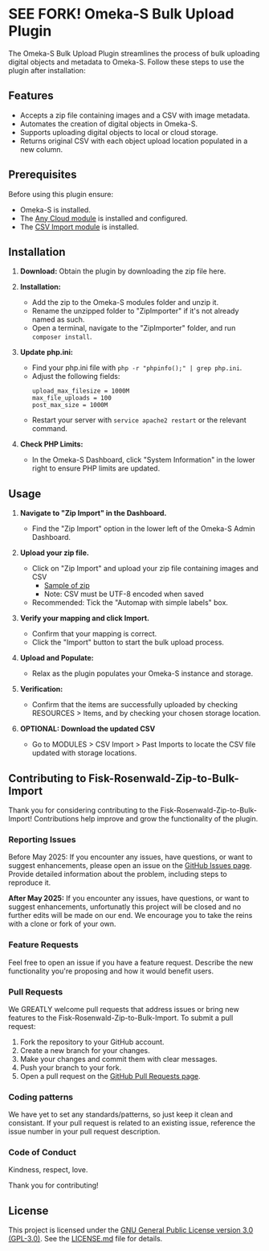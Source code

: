 # SEE FORK! Omeka-S Bulk Upload Plugin

The Omeka-S Bulk Upload Plugin streamlines the process of bulk uploading digital objects and metadata to Omeka-S. Follow these steps to use the plugin after installation:

## Features

- Accepts a zip file containing images and a CSV with image metadata.
- Automates the creation of digital objects in Omeka-S.
- Supports uploading digital objects to local or cloud storage.
- Returns original CSV with each object upload location populated in a new column.

## Prerequisites

Before using this plugin ensure:
- Omeka-S is installed.
- The [Any Cloud module](http://omeka.org/s/modules/AnyCloud) is installed and configured.
- The [CSV Import module](http://omeka.org/s/modules/CSVImport) is installed.

## Installation

1. **Download:** Obtain the plugin by downloading the zip file here.

2. **Installation:**
   - Add the zip to the Omeka-S modules folder and unzip it.
   - Rename the unzipped folder to "ZipImporter" if it's not already named as such.
   - Open a terminal, navigate to the "ZipImporter" folder, and run `composer install`.

3. **Update php.ini:**
   - Find your php.ini file with `php -r "phpinfo();" | grep php.ini`.
   - Adjust the following fields:
     ```
     upload_max_filesize = 1000M
     max_file_uploads = 100
     post_max_size = 1000M
     ```
   - Restart your server with `service apache2 restart` or the relevant command.

4. **Check PHP Limits:**
   - In the Omeka-S Dashboard, click "System Information" in the lower right to ensure PHP limits are updated.


## Usage

1. **Navigate to "Zip Import" in the Dashboard.**
   - Find the "Zip Import" option in the lower left of the Omeka-S Admin Dashboard.

2. **Upload your zip file.**
   - Click on "Zip Import" and upload your zip file containing images and CSV
      - [Sample of zip](https://github.com/LATAEVIA/Fisk-Rosenwald-Zip-to-Bulk-Import/blob/main/GitHub%20Sample%20Upload%20Structure.zip)
      - Note: CSV must be UTF-8 encoded when saved
   - Recommended: Tick the "Automap with simple labels" box.

3. **Verify your mapping and click Import.**
   - Confirm that your mapping is correct.
   - Click the "Import" button to start the bulk upload process.

4. **Upload and Populate:**
   - Relax as the plugin populates your Omeka-S instance and storage.

5. **Verification:**
   - Confirm that the items are successfully uploaded by checking RESOURCES > Items, and by checking your chosen storage location.

6. **OPTIONAL: Download the updated CSV**
   - Go to MODULES > CSV Import > Past Imports to locate the CSV file updated with storage locations.

## Contributing to Fisk-Rosenwald-Zip-to-Bulk-Import

Thank you for considering contributing to the Fisk-Rosenwald-Zip-to-Bulk-Import! Contributions help improve and grow the functionality of the plugin.

### Reporting Issues

Before May 2025:
If you encounter any issues, have questions, or want to suggest enhancements, please open an issue on the [GitHub Issues page](https://github.com/LATAEVIA/Fisk-Rosenwald-Zip-to-Bulk-Import/issues). Provide detailed information about the problem, including steps to reproduce it.

**After May 2025:**
If you encounter any issues, have questions, or want to suggest enhancements, unfortunatly this project will be closed and no further edits will be made on our end. We encourage you to take the reins with a clone or fork of your own.


### Feature Requests

Feel free to open an issue if you have a feature request. Describe the new functionality you're proposing and how it would benefit users.

### Pull Requests

We GREATLY welcome pull requests that address issues or bring new features to the Fisk-Rosenwald-Zip-to-Bulk-Import. To submit a pull request:

1. Fork the repository to your GitHub account.
2. Create a new branch for your changes.
3. Make your changes and commit them with clear messages.
4. Push your branch to your fork.
5. Open a pull request on the [GitHub Pull Requests page](https://github.com/LATAEVIA/Fisk-Rosenwald-Zip-to-Bulk-Import/pulls).

### Coding patterns

We have yet to set any standards/patterns, so just keep it clean and consistant. If your pull request is related to an existing issue, reference the issue number in your pull request description.

### Code of Conduct

Kindness, respect, love. 

Thank you for contributing!

## License

This project is licensed under the [GNU General Public License version 3.0 (GPL-3.0)](https://opensource.org/licenses/GPL-3.0). See the [LICENSE.md](LICENSE.md) file for details.
